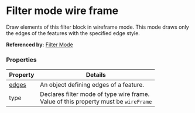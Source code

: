# Filter mode wire frame

Draw elements of this filter block in wireframe mode. This mode draws only the edges of the features with the specified edge style.

**Referenced by:** [Filter Mode](buildingSceneLayer_filterMode.md)

### Properties

| Property | Details
| --- | ---
| [edges](edges.md) | An object defining edges of a feature.
| type | Declares filter mode of type wire frame.<br>Value of this property must be `wireFrame`



